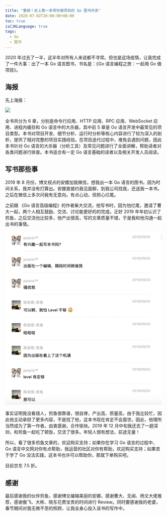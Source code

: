 ```yaml
---
title: "重磅！史上第一本带你做项目的 Go 图书开卖"
date: 2020-07-02T20:00:00+08:00
toc: true
isCJKLanguage: true
tags: 
  - Go
  - 图书
---
```


2020 年过去了一半，这半年对所有人来说都不寻常。但也是这场疫情，让我完成了一件大事：出了一本 Go 语言图书，书名是：《Go 语言编程之旅：一起用 Go 做项目》。

## 海报

先上海报：

![](https://img30.360buyimg.com/vc/jfs/t1/143768/33/1853/1056513/5efd2c6aEa179705e/48099b6c7b9e9c05.jpg)

全书共分为 6 章，分别是命令行应用、HTTP 应用、RPC 应用、WebSocket 应用、进程内缓存和 Go 语言中的大杀器，其中前 5 章是 Go 语言开发中最常见的项目类型。本书对项目开发、细节分析、运行时分析等核心内容进行了较为深入的剖析，提供了相对完整的项目实践经验。在项目迭代过程中，难免会遇到问题，因此本书针对 Go 语言的大杀器（分析工具）及常见问题进行了全面讲解，帮助读者对各类问题进行排查。本书适合有一定 Go 语言基础的读者以及相关开发人员阅读。

## 写书那些事

2019 年 8 月份，博文视点的安娜加我微信，想我出一本 Go 语言的图书。因为时间关系，我并没有打算出。安娜直接约我见面聊，到我公司找我，还送我一本书。之后在微信上多次问我有无意向。有点心动，但担心烂尾。

之前跟 《Go 语言高级编程》的作者柴大交流，他写书时，因为怕烂尾，邀请了曹大一起，两个人相互鼓励、交流、讨论能更好的的完成。正好 2019 年年初认识了煎鱼，之后交流也比较多，他产出很高，写的文章质量不错，于是我和他沟通一起出书的事情。

![](imgs/book-01.png)

事实证明我没看错人，煎鱼很靠谱，很自律，产出高、质量高，由于我比较忙，因此他主动承担了更多内容，不是找了他，这本书现在肯定不会面世。因此，他理所当然成为了第一作者。由衷感谢，合作愉快。2019 年 12 月中旬我还去了一趟深圳，和煎鱼一起吃了顿饭，交流了很多。年轻人很有想法，前途无量！

所以，看了很多煎鱼文章的，欢迎购买支持；如果你在学习 Go 语言的过程中，Go 语言中文网对你有点帮助，我运营的社区对你有帮助，欢迎购买支持；如果苦于学了 Go 没法实践，这本书也许可以帮助你，那就下单购买吧。

目前京东 7.5 折。

## 感谢

最后感谢我的伙伴煎鱼，感谢博文编辑美丽的安娜，感谢曹大、无闻、杨文大佬推荐，感谢傲飞、大彬、晓东花费宝贵的时间进行 Review。同时要感谢我的老婆，春节期间对我无微不至的照顾，让我全身心投入该书的写作中。

